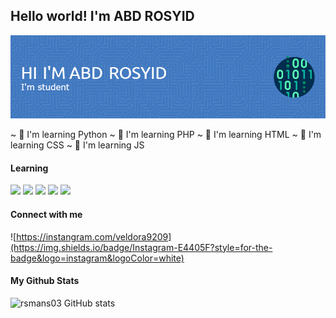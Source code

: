 ## Hello world! I'm ABD ROSYID

![rsmans03](github-header-image.png)

~ 📖 I'm learning Python
~ 📖 I'm learning PHP
~ 📖 I'm learning HTML
~ 📖 I'm learning CSS
~ 📖 I'm learning JS


#### **Learning**

<img src="https://img.shields.io/badge/CSS3-1572B6?style=for-the-badge&logo=css3&logoColor=white" />
<img src="https://img.shields.io/badge/JavaScript-323330?style=for-the-badge&logo=javascript&logoColor=F7DF1E" />
<img src="https://img.shields.io/badge/Python-FFD43B?style=for-the-badge&logo=python&logoColor=blue" />
<img src="https://img.shields.io/badge/PHP-777BB4?style=for-the-badge&logo=php&logoColor=white" />
<img src="https://img.shields.io/badge/HTML5-E34F26?style=for-the-badge&logo=html5&logoColor=white" />


#### **Connect with me**

![https://instangram.com/veldora9209](https://img.shields.io/badge/Instagram-E4405F?style=for-the-badge&logo=instagram&logoColor=white)




#### **My Github Stats**
![rsmans03 GitHub stats](https://github-readme-stats.vercel.app/api?username=rsmans03&show_icons=true&theme=merko)



